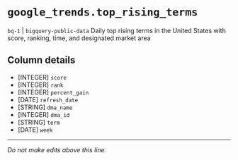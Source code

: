 # `google_trends.top_rising_terms`
`bq-1` | `bigquery-public-data`
Daily top rising terms in the United States with score, ranking, time, and designated market area

## Column details
* [INTEGER]   `score`
* [INTEGER]   `rank`
* [INTEGER]   `percent_gain`
* [DATE]      `refresh_date`
* [STRING]    `dma_name`
* [INTEGER]   `dma_id`
* [STRING]    `term`
* [DATE]      `week`

-------------------------------------------------------------------------------
*Do not make edits above this line.*
